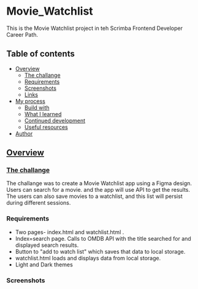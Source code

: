 # Movie_Watchlist

This is the Movie Watchlist project in teh Scrimba Frontend Developer Career Path.

## Table of contents

* [Overview](#overview)
  * [The challange](#the-challange)
  * [Requirements](#requirements)
  * [Screenshots](#screenshots)
  * [Links](#links)
* [My process](#my-process)
  * [Build with](#build-with)
  * [What I learned](#what-i-learned)
  * [Continued development](#continued-development)
  * [Useful resources](#useful-resources)
* [Author](#author)

## [Overview](#overview)

### [The challange](#the-challange)

The challange was to create a Movie Watchlist app using a Figma design. Users can search for a movie. and the app will use API to get the results. The users can also save movies to a watchlist, and this list will persist during different sessions.

### Requirements
  * Two pages- index.html and watchlist.html .
  * Index=search page. Calls to OMDB API with the title searched for and displayed search results.
  * Button to "add to watch list" which saves that data to local storage.
  * watchlist.html loads and displays data from local storage.
  * Light and Dark themes

### Screenshots